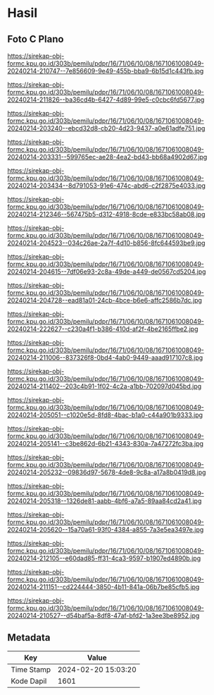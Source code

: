 # Hasil

## Foto C Plano

https://sirekap-obj-formc.kpu.go.id/303b/pemilu/pdpr/16/71/06/10/08/1671061008049-20240214-210747--7e856609-9e49-455b-bba9-6b15d1c443fb.jpg

https://sirekap-obj-formc.kpu.go.id/303b/pemilu/pdpr/16/71/06/10/08/1671061008049-20240214-211826--ba36cd4b-6427-4d89-99e5-c0cbc6fd5677.jpg

https://sirekap-obj-formc.kpu.go.id/303b/pemilu/pdpr/16/71/06/10/08/1671061008049-20240214-203240--ebcd32d8-cb20-4d23-9437-a0e61adfe751.jpg

https://sirekap-obj-formc.kpu.go.id/303b/pemilu/pdpr/16/71/06/10/08/1671061008049-20240214-203331--599765ec-ae28-4ea2-bd43-bb68a4902d67.jpg

https://sirekap-obj-formc.kpu.go.id/303b/pemilu/pdpr/16/71/06/10/08/1671061008049-20240214-203434--8d791053-91e6-474c-abd6-c2f2875e4033.jpg

https://sirekap-obj-formc.kpu.go.id/303b/pemilu/pdpr/16/71/06/10/08/1671061008049-20240214-212346--567475b5-d312-4918-8cde-e833bc58ab08.jpg

https://sirekap-obj-formc.kpu.go.id/303b/pemilu/pdpr/16/71/06/10/08/1671061008049-20240214-204523--034c26ae-2a7f-4d10-b856-8fc644593be9.jpg

https://sirekap-obj-formc.kpu.go.id/303b/pemilu/pdpr/16/71/06/10/08/1671061008049-20240214-204615--7df06e93-2c8a-49de-a449-de0567cd5204.jpg

https://sirekap-obj-formc.kpu.go.id/303b/pemilu/pdpr/16/71/06/10/08/1671061008049-20240214-204728--ead81a01-24cb-4bce-b6e6-affc2586b7dc.jpg

https://sirekap-obj-formc.kpu.go.id/303b/pemilu/pdpr/16/71/06/10/08/1671061008049-20240214-222627--c230a4f1-b386-410d-af2f-4be2165ffbe2.jpg

https://sirekap-obj-formc.kpu.go.id/303b/pemilu/pdpr/16/71/06/10/08/1671061008049-20240214-211006--837326f8-0bd4-4ab0-9449-aaad917107c8.jpg

https://sirekap-obj-formc.kpu.go.id/303b/pemilu/pdpr/16/71/06/10/08/1671061008049-20240214-211402--203c4b91-1f02-4c2a-a1bb-702097d045bd.jpg

https://sirekap-obj-formc.kpu.go.id/303b/pemilu/pdpr/16/71/06/10/08/1671061008049-20240214-205051--c1020e5d-8fd8-4bac-b1a0-c44a901b9333.jpg

https://sirekap-obj-formc.kpu.go.id/303b/pemilu/pdpr/16/71/06/10/08/1671061008049-20240214-205141--c3be862d-6b21-4343-830a-7a47272fc3ba.jpg

https://sirekap-obj-formc.kpu.go.id/303b/pemilu/pdpr/16/71/06/10/08/1671061008049-20240214-205232--09836d97-5678-4de8-9c8a-a17a8b0419d8.jpg

https://sirekap-obj-formc.kpu.go.id/303b/pemilu/pdpr/16/71/06/10/08/1671061008049-20240214-205318--1326de81-aabb-4bf6-a7a5-89aa84cd2a41.jpg

https://sirekap-obj-formc.kpu.go.id/303b/pemilu/pdpr/16/71/06/10/08/1671061008049-20240214-205620--15a70a61-93f0-4384-a855-7a3e5ea3497e.jpg

https://sirekap-obj-formc.kpu.go.id/303b/pemilu/pdpr/16/71/06/10/08/1671061008049-20240214-212105--e60dad85-ff31-4ca3-9597-b1907ed4890b.jpg

https://sirekap-obj-formc.kpu.go.id/303b/pemilu/pdpr/16/71/06/10/08/1671061008049-20240214-211151--cd224444-3850-4b11-841a-06b7be85cfb5.jpg

https://sirekap-obj-formc.kpu.go.id/303b/pemilu/pdpr/16/71/06/10/08/1671061008049-20240214-210527--d54baf5a-8df8-47af-bfd2-1a3ee3be8952.jpg


## Metadata

| Key        | Value               |
| ---------- | ------------------- |
| Time Stamp | 2024-02-20 15:03:20 |
| Kode Dapil | 1601                |



